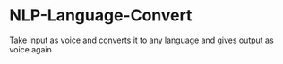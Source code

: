 # NLP-Language-Convert
Take input as voice and converts it to any language and gives output as voice again
